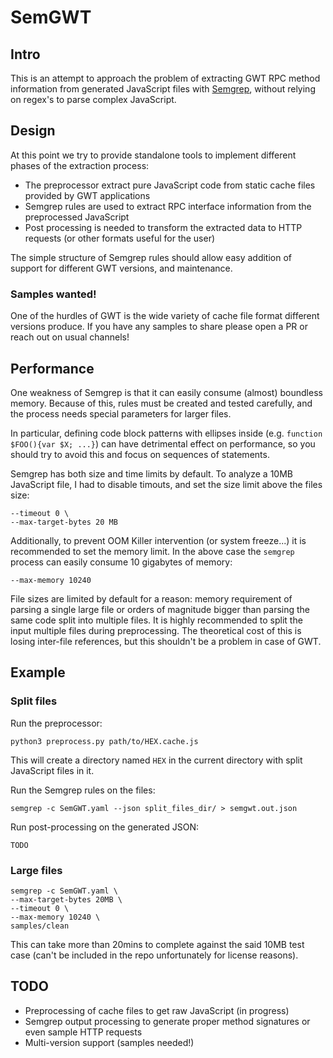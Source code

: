 SemGWT
======

Intro
-----

This is an attempt to approach the problem of extracting GWT RPC method information from generated JavaScript files with [Semgrep](https://semgrep.dev), without relying on regex's to parse complex JavaScript.

Design
------

At this point we try to provide standalone tools to implement different phases of the extraction process:

- The preprocessor extract pure JavaScript code from static cache files provided by GWT applications
- Semgrep rules are used to extract RPC interface information from the preprocessed JavaScript
- Post processing is needed to transform the extracted data to HTTP requests (or other formats useful for the user)

The simple structure of Semgrep rules should allow easy addition of support for different GWT versions, and maintenance.

### Samples wanted!

One of the hurdles of GWT is the wide variety of cache file format different versions produce. If you have any samples to share please open a PR or reach out on usual channels!

Performance
-----------

One weakness of Semgrep is that it can easily consume (almost) boundless memory. Because of this, rules must be created and tested carefully, and the process needs special parameters for larger files. 

In particular, defining code block patterns with ellipses inside (e.g. `function $FOO(){var $X; ...}`) can have detrimental effect on performance, so you should try to avoid this and focus on sequences of statements.

Semgrep has both size and time limits by default. To analyze a 10MB JavaScript file, I had to disable timouts, and set the size limit above the files size:

```
--timeout 0 \
--max-target-bytes 20 MB
```

Additionally, to prevent OOM Killer intervention (or system freeze...) it is recommended to set the memory limit. In the above case the `semgrep` process can easily consume 10 gigabytes of memory:

```
--max-memory 10240
```

File sizes are limited by default for a reason: memory requirement of parsing a single large file or orders of magnitude bigger than parsing the same code split into multiple files. It is highly recommended to split the input multiple files during preprocessing. The theoretical cost of this is losing inter-file references, but this shouldn't be a problem in case of GWT.

Example
-------

### Split files

Run the preprocessor:

```
python3 preprocess.py path/to/HEX.cache.js
```

This will create a directory named `HEX` in the current directory with split JavaScript files in it.

Run the Semgrep rules on the files:

```
semgrep -c SemGWT.yaml --json split_files_dir/ > semgwt.out.json
```

Run post-processing on the generated JSON:

```
TODO
```

### Large files

```
semgrep -c SemGWT.yaml \
--max-target-bytes 20MB \
--timeout 0 \
--max-memory 10240 \
samples/clean
```

This can take more than 20mins to complete against the said 10MB test case (can't be included in the repo unfortunately for license reasons).

TODO
----

* Preprocessing of cache files to get raw JavaScript (in progress)
* Semgrep output processing to generate proper method signatures or even sample HTTP requests
* Multi-version support (samples needed!)
